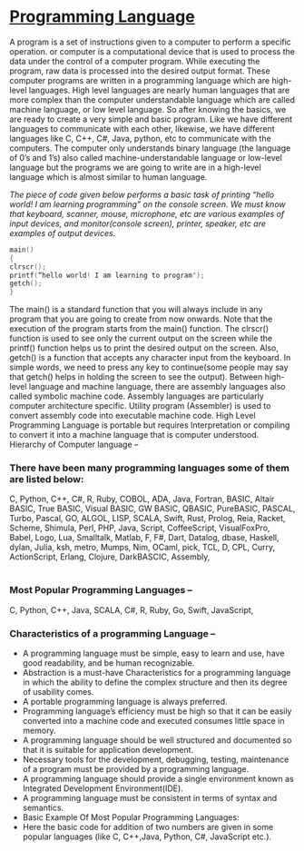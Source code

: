 # [Programming Language](#programming-language)

A program is a set of instructions given to a computer to perform a specific operation. or computer is a computational device that is used to process the data under the control of a computer program. While executing the program, raw data is processed into the desired output format. These computer programs are written in a programming language which are high-level languages. High level languages are nearly human languages that are more complex than the computer understandable language which are called machine language, or low level language. So after knowing the basics, we are ready to create a very simple and basic program. Like we have different languages to communicate with each other, likewise, we have different languages like C, C++, C#, Java, python, etc to communicate with the computers. The computer only understands binary language (the language of 0’s and 1’s) also called machine-understandable language or low-level language but the programs we are going to write are in a high-level language which is almost similar to human language.
<br>

_The piece of code given below performs a basic task of printing “hello world! I am learning programming” on the console screen. We must know that keyboard, scanner, mouse, microphone, etc are various examples of input devices, and monitor(console screen), printer, speaker, etc are examples of output devices._
<br>

```cpp
main()
{
clrscr();
printf(“hello world! I am learning to program");
getch();
}
```

The main() is a standard function that you will always include in any program that you are going to create from now onwards. Note that the execution of the program starts from the main() function. The clrscr() function is used to see only the current output on the screen while the printf() function helps us to print the desired output on the screen. Also, getch() is a function that accepts any character input from the keyboard. In simple words, we need to press any key to continue(some people may say that getch() helps in holding the screen to see the output).
Between high-level language and machine language, there are assembly languages also called symbolic machine code. Assembly languages are particularly computer architecture specific. Utility program (Assembler) is used to convert assembly code into executable machine code. High Level Programming Language is portable but requires Interpretation or compiling to convert it into a machine language that is computer understood.
Hierarchy of Computer language –

### There have been many programming languages some of them are listed below:

C,
Python,
C++,
C#,
R,
Ruby,
COBOL,
ADA,
Java,
Fortran,
BASIC,
Altair BASIC,
True BASIC,
Visual BASIC,
GW BASIC,
QBASIC,
PureBASIC,
PASCAL,
Turbo,
Pascal,
GO,
ALGOL,
LISP,
SCALA,
Swift,
Rust,
Prolog,
Reia,
Racket,
Scheme,
Shimula,
Perl,
PHP,
Java,
Script,
CoffeeScript,
VisualFoxPro,
Babel,
Logo,
Lua,
Smalltalk,
Matlab,
F,
F#,
Dart,
Datalog,
dbase,
Haskell,
dylan,
Julia,
ksh,
metro,
Mumps,
Nim,
OCaml,
pick,
TCL,
D,
CPL,
Curry,
ActionScript,
Erlang,
Clojure,
DarkBASCIC,
Assembly,
<br> <br>

### Most Popular Programming Languages –

C,
Python,
C++,
Java,
SCALA,
C#,
R,
Ruby,
Go,
Swift,
JavaScript,

### Characteristics of a programming Language –

- A programming language must be simple, easy to learn and use, have good readability, and be human recognizable.
- Abstraction is a must-have Characteristics for a programming language in which the ability to define the complex structure and then its degree of usability comes.
- A portable programming language is always preferred.
- Programming language’s efficiency must be high so that it can be easily converted into a machine code and executed consumes little space in memory.
- A programming language should be well structured and documented so that it is suitable for application development.
- Necessary tools for the development, debugging, testing, maintenance of a program must be provided by a programming language.
- A programming language should provide a single environment known as Integrated Development Environment(IDE).
- A programming language must be consistent in terms of syntax and semantics.
- Basic Example Of Most Popular Programming Languages:
- Here the basic code for addition of two numbers are given in some popular languages (like C, C++,Java, Python, C#, JavaScript etc.).
